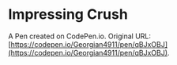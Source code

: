 # Impressing  Crush

A Pen created on CodePen.io. Original URL: [https://codepen.io/Georgian4911/pen/qBJxOBJ](https://codepen.io/Georgian4911/pen/qBJxOBJ).

